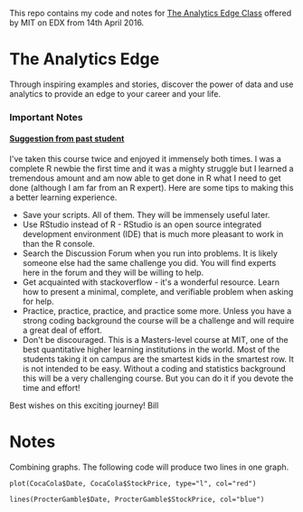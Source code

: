 
This repo contains my code and notes for [The Analytics Edge Class](https://www.edx.org/course/analytics-edge-mitx-15-071x-2#!) offered by MIT on EDX from 14th April 2016.

# The Analytics Edge

Through inspiring examples and stories, discover the power of data and use analytics to provide an edge to your career and your life.

### Important Notes

#### [Suggestion from past student](https://courses.edx.org/courses/course-v1:MITx+15.071x_3+1T2016/discussion/forum/i4x-MITx-15.071x_2-course-1T2015/threads/570d0b84209a65053f000312)
I've taken this course twice and enjoyed it immensely both times. I was a complete R newbie the first time and it was a mighty struggle but I learned a tremendous amount and am now able to get done in R what I need to get done (although I am far from an R expert).
Here are some tips to making this a better learning experience.

* Save your scripts. All of them. They will be immensely useful later.
* Use RStudio instead of R - RStudio is an open source integrated development environment (IDE) that is much more pleasant to work in than the R console.
* Search the Discussion Forum when you run into problems. It is likely someone else had the same challenge you did.
You will find experts here in the forum and they will be willing to help.
* Get acquainted with stackoverflow - it's a wonderful resource.
Learn how to present a minimal, complete, and verifiable problem when asking for help.
* Practice, practice, practice, and practice some more. Unless you have a strong coding background the course will be a challenge and will require a great deal of effort.
* Don't be discouraged. This is a Masters-level course at MIT, one of the best quantitative higher learning institutions in the world. Most of the students taking it on campus are the smartest kids in the smartest row. It is not intended to be easy. Without a coding and statistics background this will be a very challenging course.
But you can do it if you devote the time and effort!

Best wishes on this exciting journey!
Bill

# Notes
Combining graphs.
The following code will produce two lines in one graph.

```
plot(CocaCola$Date, CocaCola$StockPrice, type="l", col="red")

lines(ProcterGamble$Date, ProcterGamble$StockPrice, col="blue")
```
